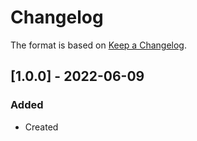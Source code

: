 # Changelog
The format is based on [Keep a Changelog](https://keepachangelog.com/en/1.0.0/).

## [1.0.0] - 2022-06-09
### Added
- Created
